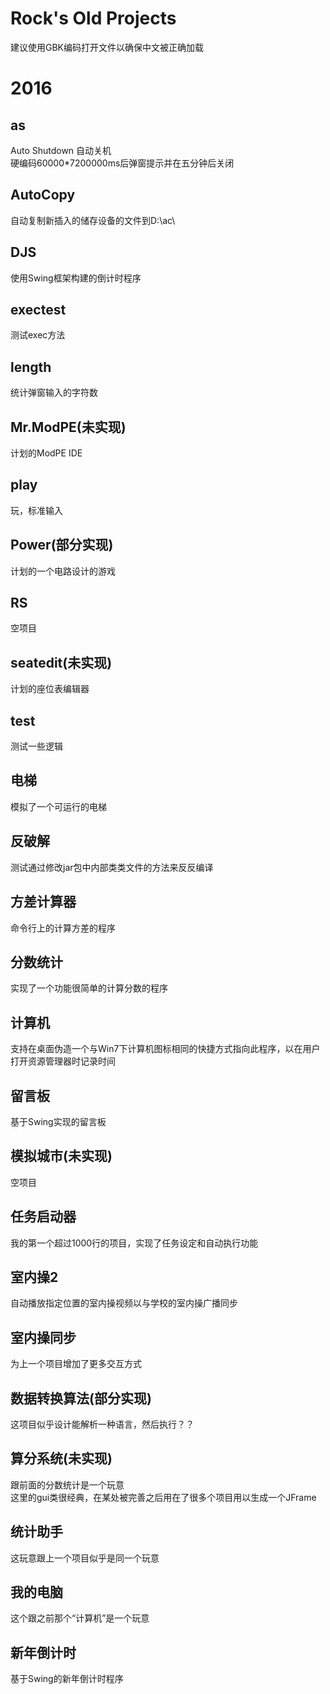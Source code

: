 # Rock's Old Projects

建议使用GBK编码打开文件以确保中文被正确加载

# 2016

## as

Auto Shutdown 自动关机  
硬编码60000*7200000ms后弹窗提示并在五分钟后关闭

## AutoCopy

自动复制新插入的储存设备的文件到D:\ac\

## DJS

使用Swing框架构建的倒计时程序

## exectest

测试exec方法

## length

统计弹窗输入的字符数

## Mr.ModPE(未实现)

计划的ModPE IDE

## play

玩，标准输入

## Power(部分实现)

计划的一个电路设计的游戏

## RS

空项目

## seatedit(未实现)

计划的座位表编辑器

## test

测试一些逻辑

## 电梯

模拟了一个可运行的电梯

## 反破解

测试通过修改jar包中内部类类文件的方法来反反编译

## 方差计算器

命令行上的计算方差的程序

## 分数统计

实现了一个功能很简单的计算分数的程序

## 计算机

支持在桌面伪造一个与Win7下计算机图标相同的快捷方式指向此程序，以在用户打开资源管理器时记录时间

## 留言板

基于Swing实现的留言板

## 模拟城市(未实现)

空项目

## 任务启动器

我的第一个超过1000行的项目，实现了任务设定和自动执行功能

## 室内操2

自动播放指定位置的室内操视频以与学校的室内操广播同步

## 室内操同步

为上一个项目增加了更多交互方式

## 数据转换算法(部分实现)

这项目似乎设计能解析一种语言，然后执行？？

## 算分系统(未实现)

跟前面的分数统计是一个玩意  
这里的gui类很经典，在某处被完善之后用在了很多个项目用以生成一个JFrame

## 统计助手

这玩意跟上一个项目似乎是同一个玩意

## 我的电脑

这个跟之前那个“计算机”是一个玩意

## 新年倒计时

基于Swing的新年倒计时程序